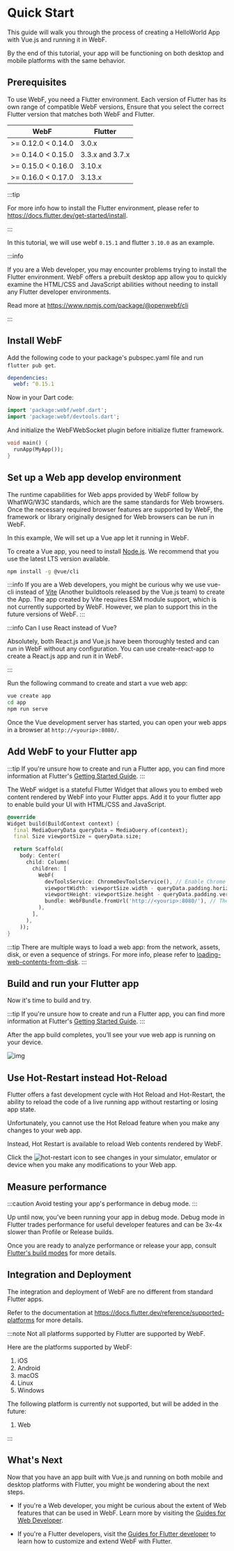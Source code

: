 # Quick Start

This guide will walk you through the process of creating a HelloWorld App with Vue.js and running it in WebF.

By the end of this tutorial, your app will be functioning on both desktop and mobile platforms with the same behavior.

## Prerequisites

To use WebF, you need a Flutter environment. Each version of Flutter has its own range of compatible WebF versions,
Ensure that you select the correct Flutter version that matches both WebF and Flutter.

| WebF               | Flutter         |
|--------------------|-----------------|
| >= 0.12.0 < 0.14.0 | 3.0.x           |
| >= 0.14.0 < 0.15.0 | 3.3.x and 3.7.x |
| >= 0.15.0 < 0.16.0 | 3.10.x          |
| >= 0.16.0 < 0.17.0 | 3.13.x          |

:::tip

For more info how to install the Flutter environment, please refer to https://docs.flutter.dev/get-started/install.

:::

In this tutorial, we will use webf `0.15.1` and flutter `3.10.0` as an example.

:::info

If you are a Web developer, you may encounter problems trying to install the Flutter environment.
WebF offers a prebuilt desktop app allow you to quickly examine the HTML/CSS and JavaScript abilities without needing
to install any Flutter developer environments.

Read more at https://www.npmjs.com/package/@openwebf/cli

:::

## Install WebF

Add the following code to your package's pubspec.yaml file and run `flutter pub get`.

```yaml
dependencies:
  webf: ^0.15.1
```

Now in your Dart code:

```dart
import 'package:webf/webf.dart';
import 'package:webf/devtools.dart';
```

And initialize the WebFWebSocket plugin before initialize flutter framework.

```dart
void main() {
  runApp(MyApp());
}
```

## Set up a Web app develop environment

The runtime capabilities for Web apps provided by WebF follow by WhatWG/W3C standards, which are the same
standards for Web browsers. Once the necessary required browser features are supported by WebF, the framework or library
originally designed
for Web browsers can be run in WebF.

In this example, We will set up a Vue app let it running in WebF.

To create a Vue app, you need to install [Node.js](https://nodejs.org/en). We recommend that you use the latest LTS
version available.

```bash
npm install -g @vue/cli
```

:::info
If you are a Web developers, you might be curious why we use vue-cli instead of [Vite](https://vitejs.dev/) (Another
buildtools
released by the Vue.js team) to create the App.
The app created by Vite requires ESM module support, which is not currently supported by WebF. However, we plan to
support
this in the future versions of WebF.
:::

:::info Can I use React instead of Vue?

Absolutely, both React.js and Vue.js have been thoroughly tested and can run in WebF without any configuration. You can
use create-react-app to create a React.js app and run it in WebF.

:::

Run the following command to create and start a vue web app:

```bash
vue create app
cd app
npm run serve
```

Once the Vue development server has started, you can open your web apps in a browser at `http://<yourip>:8080/`.

## Add WebF to your Flutter app

:::tip
If you're unsure how to create and run a Flutter app, you can find more information at
Flutter's [Getting Started Guide](https://docs.flutter.dev/get-started/test-drive).
:::

The WebF widget is a stateful Flutter Widget that allows you to embed web content rendered by WebF into your Flutter
apps. Add it to your flutter app to enable build your UI with HTML/CSS and JavaScript.

```dart
@override
Widget build(BuildContext context) {
  final MediaQueryData queryData = MediaQuery.of(context);
  final Size viewportSize = queryData.size;

  return Scaffold(
    body: Center(
      child: Column(
        children: [
          WebF(
            devToolsService: ChromeDevToolsService(), // Enable Chrome DevTools Services
            viewportWidth: viewportSize.width - queryData.padding.horizontal, // Adjust the viewportWidth
            viewportHeight: viewportSize.height - queryData.padding.vertical, // Adjust the viewportHeight
            bundle: WebFBundle.fromUrl('http://<yourip>:8080/'), // The page entry point
          ),
        ],
      ),
    ));
}
```

:::tip
There are multiple ways to load a web app: from the network, assets, disk, or even a sequence of strings. For more info,
please refer
to [loading-web-contents-from-disk](/docs/tutorials/guides-for-flutter-developer/loading-web-contents-from-disk).
:::

## Build and run your Flutter app

Now it's time to build and try.

:::tip
If you're unsure how to create and run a Flutter app, you can find more information at
Flutter's [Getting Started Guide](https://docs.flutter.dev/get-started/test-drive).
:::

After the app build completes, you’ll see your vue web app is running on your device.

![img](/img/helloworld.png)

## Use Hot-Restart instead Hot-Reload

Flutter offers a fast development cycle with Hot Reload and Hot-Restart, the ability to reload the code of a live
running app without restarting or losing app state.

Unfortunately, you cannot use the Hot Reload feature when you make any changes to your web app.

Instead, Hot Restart is available to reload Web contents rendered by WebF.

<p>
Click the <img src="/img/hot-restart@2x.png" alt="hot-restart" style={{'line-height': '10px', 'vertical-align': 'middle', 'width': '25px'}} /> icon to see changes in your simulator, emulator or device when you make any modifications to your Web app.
</p>

## Measure performance

:::caution
Avoid testing your app's performance in debug mode.
:::

Up until now, you’ve been running your app in debug mode. Debug mode in Flutter trades performance for useful developer
features and can be 3x-4x slower than Profile or Release builds.

Once you are ready to analyze performance or release your app,
consult [Flutter's build modes](https://docs.flutter.dev/testing/build-modes) for more details.

## Integration and Deployment

The integration and deployment of WebF are no different from standard Flutter apps.

Refer to the documentation at https://docs.flutter.dev/reference/supported-platforms for more details.

:::note
Not all platforms supported by Flutter are supported by WebF.

Here are the platforms supported by WebF:

1. iOS
2. Android
3. macOS
4. Linux
5. Windows

The following platform is currently not supported, but will be added in the future:

1. Web

:::

## What's Next

Now that you have an app built with Vue.js and running on both mobile and desktop platforms with Flutter,
you might be wondering about the next steps.

+ If you're a Web developer, you might be curious about the extent of Web features that can be used in WebF. Learn more
  by visiting the [Guides for Web Developer](/docs/tutorials/guides-for-web-developer/overview).

+ If you're a Flutter developers, visit the [Guides for Flutter developer](/docs/tutorials/guides-for-flutter-developer/overview)
  to learn how to customize and extend WebF with Flutter.
